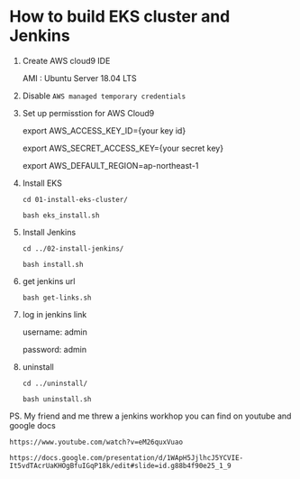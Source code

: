 # How to build EKS cluster and Jenkins 

1. Create AWS cloud9 IDE 

   	 AMI : Ubuntu Server 18.04 LTS


2. Disable `AWS managed temporary credentials` 


3. Set up permisstion for AWS Cloud9

	export AWS_ACCESS_KEY_ID={your key id}
	
	export AWS_SECRET_ACCESS_KEY={your secret key}
	
	export AWS_DEFAULT_REGION=ap-northeast-1


4. Install EKS 

	`cd 01-install-eks-cluster/`
	
	`bash eks_install.sh`


5. Install Jenkins

	`cd ../02-install-jenkins/`
	
	`bash install.sh` 


6.  get jenkins url

	`bash get-links.sh`

7. log in jenkins link

    username: admin
    
    password: admin

8. uninstall

   	`cd ../uninstall/`
   
   	`bash uninstall.sh`


PS. My friend and me threw a jenkins workhop 
    you can find on youtube and google docs
    
    https://www.youtube.com/watch?v=eM26quxVuao
    
    https://docs.google.com/presentation/d/1WApH5JjlhcJ5YCVIE-It5vdTAcrUaKHOgBfuIGqP18k/edit#slide=id.g88b4f90e25_1_9

